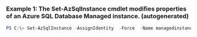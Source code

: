 ### Example 1: The Set-AzSqlInstance cmdlet modifies properties of an Azure SQL Database Managed instance. (autogenerated)
```powershell
PS C:\> Set-AzSqlInstance -AssignIdentity  -Force  -Name managedinstance1 -ResourceGroupName ResourceGroup01
```

